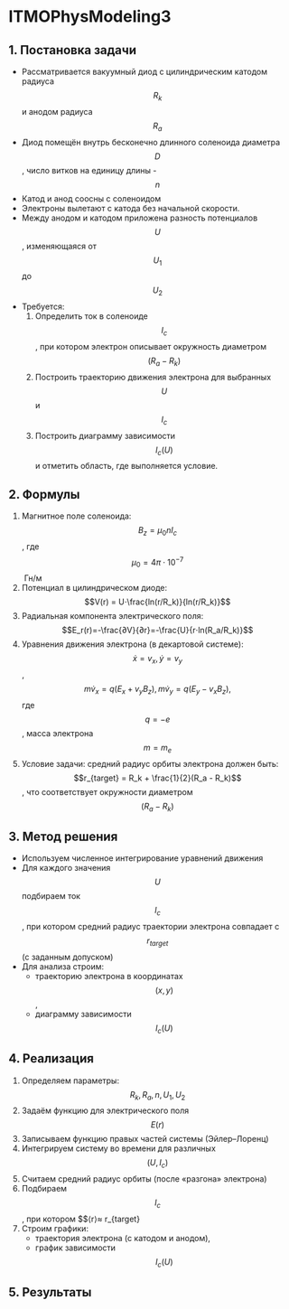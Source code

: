 # ITMOPhysModeling3

## 1. Постановка задачи
- Рассматривается вакуумный диод с цилиндрическим катодом радиуса $$R_k$$ и анодом радиуса $$R_a$$
- Диод помещён внутрь бесконечно длинного соленоида диаметра $$D$$, число витков на единицу длины - $$n$$
- Катод и анод соосны с соленоидом
- Электроны вылетают с катода без начальной скорости.
- Между анодом и катодом приложена разность потенциалов $$U$$, изменяющаяся от $$U_1$$ до $$U_2$$
- Требуется:
    1) Определить ток в соленоиде $$I_c$$, при котором электрон описывает окружность диаметром $$(R_a - R_k)$$
    2) Построить траекторию движения электрона для выбранных $$U$$ и $$I_c$$
    3) Построить диаграмму зависимости $$I_c(U)$$ и отметить область, где выполняется условие.

## 2. Формулы

1) Магнитное поле соленоида: $$B_z = μ_0nI_c$$, где $$μ_0 = 4π⋅10^{-7}$$ Гн/м
2) Потенциал в цилиндрическом диоде: $$V(r) = U⋅\frac{ln(r/R_k​)}{ln(r/R_k​)​}$$
3) Радиальная компонента электрического поля: $$E_r​(r)=-\frac{∂V}{∂r}=-\frac{U}{r⋅ln(R_a/R_k)}$$
4) Уравнения движения электрона (в декартовой системе): $$\dot{x}=v_x, \dot{y}​=v_y​$$,
   $$m\dot{v}_x​=q(E_x​+v_y​B_z​), m\dot{v}_y​=q(E_y​−v_x​B_z​),$$ где  $$q=−e$$, масса электрона $$m=m_e$$
5) Условие задачи: средний радиус орбиты электрона должен быть: $$r_{target} = R_k + \frac{1}{2}(R_a - R_k)$$,
   что соответствует окружности диаметром $$(R_a - R_k)$$

## 3. Метод решения
- Используем численное интегрирование уравнений движения
- Для каждого значения $$U$$ подбираем ток $$I_c$$, при котором средний радиус траектории электрона совпадает с $$r_{target}$$(с заданным допуском)
- Для анализа строим:
    - траекторию электрона в координатах $$(x,y)$$,
    - диаграмму зависимости $$I_c(U)$$
      
## 4. Реализация
1) Определяем параметры: $$R_k, R_a, n, U_1, U_2$$
2) Задаём функцию для электрического поля $$E(r)$$
3) Записываем функцию правых частей системы (Эйлер–Лоренц)
4) Интегрируем систему во времени для различных $$(U, I_c)$$
5) Считаем средний радиус орбиты (после «разгона» электрона)
6) Подбираем $$I_c$$, при котором $$⟨r⟩≈ r_{target}
7) Строим графики:
   - траектория электрона (с катодом и анодом),
   - график зависимости $$I_c(U)$$
     
## 5. Результаты















